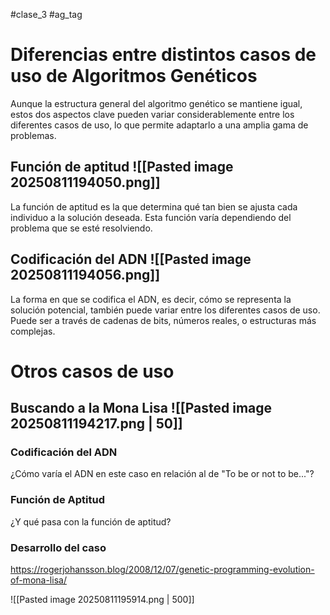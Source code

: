 #clase_3 #ag_tag

# Diferencias entre distintos casos de uso de Algoritmos Genéticos

Aunque la estructura general del algoritmo genético se mantiene igual, estos dos aspectos clave pueden variar considerablemente entre los diferentes casos de uso, lo que permite adaptarlo a una amplia gama de problemas.
## Función de aptitud ![[Pasted image 20250811194050.png]]
La función de aptitud es la que determina qué tan bien se ajusta cada individuo a la solución deseada. Esta función varía dependiendo del problema que se esté resolviendo.
## Codificación del ADN ![[Pasted image 20250811194056.png]]
La forma en que se codifica el ADN, es decir, cómo se representa la solución potencial, también puede variar entre los diferentes casos de uso. Puede ser a través de cadenas de bits, números reales, o estructuras más complejas.

# Otros casos de uso

## Buscando a la Mona Lisa ![[Pasted image 20250811194217.png | 50]]

### Codificación del ADN
¿Cómo varía el ADN en este caso en relación al de "To be or not to be..."?
### Función de Aptitud
¿Y qué pasa con la función de aptitud?
### Desarrollo del caso
https://rogerjohansson.blog/2008/12/07/genetic-programming-evolution-of-mona-lisa/

![[Pasted image 20250811195914.png | 500]]

